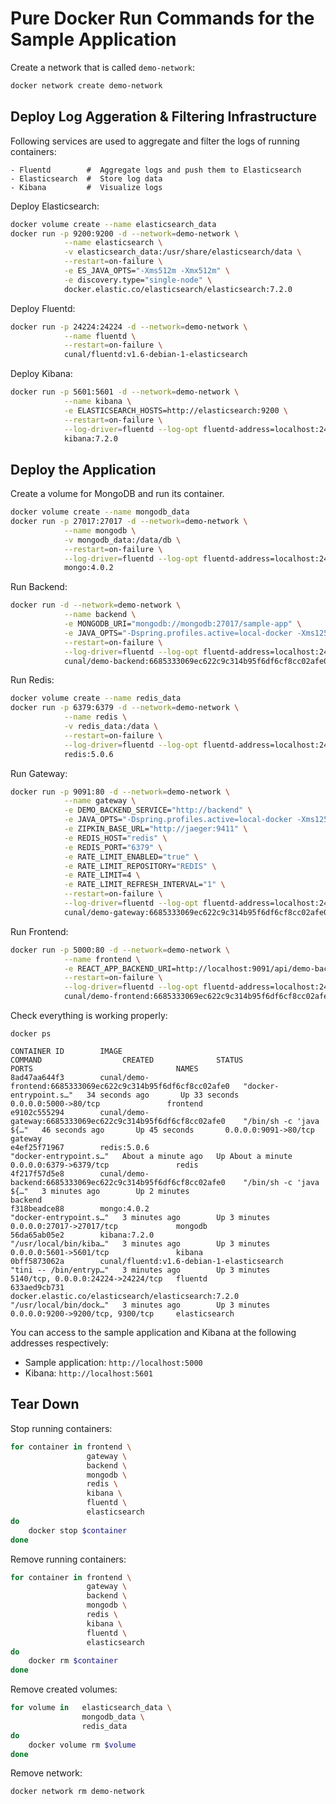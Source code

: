 # Pure Docker Run Commands for the Sample Application

Create a network that is called `demo-network`:
```bash
docker network create demo-network
```

## Deploy Log Aggeration & Filtering Infrastructure

Following services are used to aggregate and filter the logs of running containers:

    - Fluentd        #  Aggregate logs and push them to Elasticsearch
    - Elasticsearch  #  Store log data
    - Kibana         #  Visualize logs

Deploy Elasticsearch:

```bash
docker volume create --name elasticsearch_data
docker run -p 9200:9200 -d --network=demo-network \
            --name elasticsearch \
            -v elasticsearch_data:/usr/share/elasticsearch/data \
            --restart=on-failure \
            -e ES_JAVA_OPTS="-Xms512m -Xmx512m" \
            -e discovery.type="single-node" \
            docker.elastic.co/elasticsearch/elasticsearch:7.2.0
```

Deploy Fluentd:

```bash
docker run -p 24224:24224 -d --network=demo-network \
            --name fluentd \
            --restart=on-failure \
            cunal/fluentd:v1.6-debian-1-elasticsearch
```

Deploy Kibana:

```bash
docker run -p 5601:5601 -d --network=demo-network \
            --name kibana \
            -e ELASTICSEARCH_HOSTS=http://elasticsearch:9200 \
            --restart=on-failure \
            --log-driver=fluentd --log-opt fluentd-address=localhost:24224 \
            kibana:7.2.0
```

## Deploy the Application

Create a volume for MongoDB and run its container.
```bash
docker volume create --name mongodb_data
docker run -p 27017:27017 -d --network=demo-network \
            --name mongodb \
            -v mongodb_data:/data/db \
            --restart=on-failure \
            --log-driver=fluentd --log-opt fluentd-address=localhost:24224 \
            mongo:4.0.2
```

Run Backend:
```bash
docker run -d --network=demo-network \
            --name backend \
            -e MONGODB_URI="mongodb://mongodb:27017/sample-app" \
            -e JAVA_OPTS="-Dspring.profiles.active=local-docker -Xms125m -Xmx250m" \
            --restart=on-failure \
            --log-driver=fluentd --log-opt fluentd-address=localhost:24224 \
            cunal/demo-backend:6685333069ec622c9c314b95f6df6cf8cc02afe0
```

Run Redis:

```bash
docker volume create --name redis_data
docker run -p 6379:6379 -d --network=demo-network \
            --name redis \
            -v redis_data:/data \
            --restart=on-failure \
            --log-driver=fluentd --log-opt fluentd-address=localhost:24224 \
            redis:5.0.6
```

Run Gateway:
```bash
docker run -p 9091:80 -d --network=demo-network \
            --name gateway \
            -e DEMO_BACKEND_SERVICE="http://backend" \
            -e JAVA_OPTS="-Dspring.profiles.active=local-docker -Xms125m -Xmx250m" \
            -e ZIPKIN_BASE_URL="http://jaeger:9411" \
            -e REDIS_HOST="redis" \
            -e REDIS_PORT="6379" \
            -e RATE_LIMIT_ENABLED="true" \
            -e RATE_LIMIT_REPOSITORY="REDIS" \
            -e RATE_LIMIT=4 \
            -e RATE_LIMIT_REFRESH_INTERVAL="1" \
            --restart=on-failure \
            --log-driver=fluentd --log-opt fluentd-address=localhost:24224 \
            cunal/demo-gateway:6685333069ec622c9c314b95f6df6cf8cc02afe0
```

Run Frontend:
```bash
docker run -p 5000:80 -d --network=demo-network \
            --name frontend \
            -e REACT_APP_BACKEND_URI=http://localhost:9091/api/demo-backend \
            --restart=on-failure \
            --log-driver=fluentd --log-opt fluentd-address=localhost:24224 \
            cunal/demo-frontend:6685333069ec622c9c314b95f6df6cf8cc02afe0
```

Check everything is working properly:

```
docker ps

CONTAINER ID        IMAGE                                                          COMMAND                  CREATED              STATUS              PORTS                                NAMES
8ad47aa644f3        cunal/demo-frontend:6685333069ec622c9c314b95f6df6cf8cc02afe0   "docker-entrypoint.s…"   34 seconds ago       Up 33 seconds       0.0.0.0:5000->80/tcp               frontend
e9102c555294        cunal/demo-gateway:6685333069ec622c9c314b95f6df6cf8cc02afe0    "/bin/sh -c 'java ${…"   46 seconds ago       Up 45 seconds       0.0.0.0:9091->80/tcp                 gateway
e4ef25f71967        redis:5.0.6                                                    "docker-entrypoint.s…"   About a minute ago   Up About a minute   0.0.0.0:6379->6379/tcp               redis
4f217f57d5e8        cunal/demo-backend:6685333069ec622c9c314b95f6df6cf8cc02afe0    "/bin/sh -c 'java ${…"   3 minutes ago        Up 2 minutes                                             backend
f318beadce88        mongo:4.0.2                                                    "docker-entrypoint.s…"   3 minutes ago        Up 3 minutes        0.0.0.0:27017->27017/tcp             mongodb
56da65ab05e2        kibana:7.2.0                                                   "/usr/local/bin/kiba…"   3 minutes ago        Up 3 minutes        0.0.0.0:5601->5601/tcp               kibana
0bff5873062a        cunal/fluentd:v1.6-debian-1-elasticsearch                      "tini -- /bin/entryp…"   3 minutes ago        Up 3 minutes        5140/tcp, 0.0.0.0:24224->24224/tcp   fluentd
633aed9cb731        docker.elastic.co/elasticsearch/elasticsearch:7.2.0            "/usr/local/bin/dock…"   3 minutes ago        Up 3 minutes        0.0.0.0:9200->9200/tcp, 9300/tcp     elasticsearch
```

You can access to the sample application and Kibana at the following addresses respectively:

- Sample application: `http://localhost:5000`
- Kibana: `http://localhost:5601`

## Tear Down

Stop running containers:

```bash
for container in frontend \
                 gateway \
                 backend \
                 mongodb \
                 redis \
                 kibana \
                 fluentd \
                 elasticsearch
do
    docker stop $container
done
```

Remove running containers:

```bash
for container in frontend \
                 gateway \
                 backend \
                 mongodb \
                 redis \
                 kibana \
                 fluentd \
                 elasticsearch
do
    docker rm $container
done
```

Remove created volumes:

```bash
for volume in   elasticsearch_data \
                mongodb_data \
                redis_data
do
    docker volume rm $volume
done
```

Remove network:

```bash
docker network rm demo-network
```
